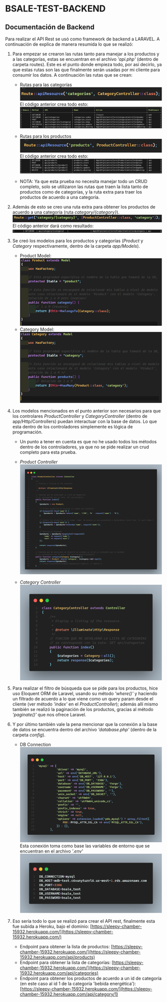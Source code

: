 # BSALE-TEST-BACKEND
## Documentación de Backend

Para realizar el API Rest se usó como framework de backend a LARAVEL. A continuación de explica de manera resumida lo que se realizó:

1. Para empezar se crearon las rutas tanto para manejar a los productos y a las categorías, estas se encuentran en el archivo *'api.php'* (dentro de carpeta routes). Este es el punto donde empieza todo, por así decirlo, ya que estas rutas son las que finalmente serán usadas por mi cliente para consumir los datos. A continuación las rutas que se crean:
    - Rutas para las categorías
![alt text](./docs/screenshots/categories_route.PNG)
El código anterior crea todo esto:
![alt text](./docs/screenshots/routes_categories.PNG)

    - Rutas para los productos
![alt text](./docs/screenshots/products_route.PNG)
El código anterior crea todo esto:
![alt text](./docs/screenshots/routes_products.PNG)

    - NOTA: Ya que esta prueba no necesita manejar todo un CRUD completo, solo se utilizaron las rutas que traen la lista tanto de productos como de categorías, y la ruta extra para traer los productos de acuerdo a una categoría.

2. Además de esto se creo una ruta extra para obtener los productos de acuerdo a una categoría (ruta *category/{category}*).
    ![alt text](./docs/screenshots/extra_route.PNG)
    El código anterior dará como resultado:
    ![alt text](./docs/screenshots/route_product_by_category.PNG)

3. Se creó los modelos para los productos y categorías (*Product* y *Category* respectivamente, dentro de la carpeta *app/Models*).
    - Product Model:
    ![alt text](./docs/screenshots/product_model.PNG)
    - Category Model:
    ![alt text](./docs/screenshots/category_model.PNG)

4. Los modelos mencionados en el punto anterior son necesarios para que los controlares *ProductController* y *CategoryController* (dentro de app/Http/Controllers) puedan interactuar con la base de datos. Lo que esta dentro de los controladores simplemente es lógica de programación.
    - Un punto a tener en cuenta es que no he usado todos los métodos dentro de los controladores, ya que no se pide realizar un crud completo para esta prueba.

    - *Product Controller*
    ![alt text](./docs/screenshots/product_controller.png)
    - *Category Controller*
    ![alt text](./docs/screenshots/category_controller.png)


5. Para realizar el filtro de búsqueda que se pide para los productos, hice uso Eloquent ORM de Laravel, usando su método *'where()'* y haciendo un filtrado de acuerdo a lo que viene como un query param desde el cliente (ver método *'index'* en el *ProductController*); además allí mismo también se realizó la paginación de los productos, gracias al método *'paginate()'* que nos ofrece Laravel.

6. Y por último también vale la pena mencionar que la conexión a la base de datos se encuentra dentro del archivo *'database.php'* (dentro de la carpeta *config*).
    - DB Connection
    ![alt text](./docs/screenshots/db_connection.png)
    Esta conexión toma como base las variables de entorno que se encuentran en el archivo *'.env'*
    ![alt text](./docs/screenshots/env.png)
    
7. Eso sería todo lo que se realizó para crear el API rest, finalmente esta fue subida a Heroku, bajo el dominio:
    [https://sleepy-chamber-15932.herokuapp.com/](https://sleepy-chamber-15932.herokuapp.com/)
    - Endpoint para obtener la lista de productos: [https://sleepy-chamber-15932.herokuapp.com/](https://sleepy-chamber-15932.herokuapp.com/api/products)
    - Endpoint para obtener la lista de categorías: [https://sleepy-chamber-15932.herokuapp.com/](https://sleepy-chamber-15932.herokuapp.com/api/categories)
    - Endpoint para obtener los productos de acuerdo a un id de categoría (en este caso al id 1 de la categoría 'bebida energética'): [https://sleepy-chamber-15932.herokuapp.com/](https://sleepy-chamber-15932.herokuapp.com/api/category/1)
